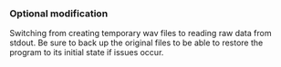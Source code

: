 
### Optional modification
Switching from creating temporary wav files to reading raw data from stdout.
Be sure to back up the original files to be able to restore the program to its initial state if issues occur.
